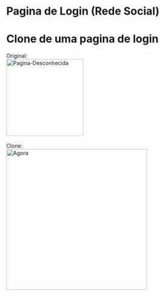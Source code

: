 # Pagina de Login (Rede Social)
# Clone de uma pagina de login
 
Original:
<br>
<img width="203" alt="Pagina-Desconhecida" src="https://user-images.githubusercontent.com/73664986/156896798-e83a7926-8448-4cd7-a6fb-7a91a9ef97d6.png">
<br>
<br>
Clone:
<br>
<img width="371" alt="Agora" src="https://user-images.githubusercontent.com/73664986/156896979-142c5ba5-01ae-40d8-86d5-1f4b3ae8f852.png">